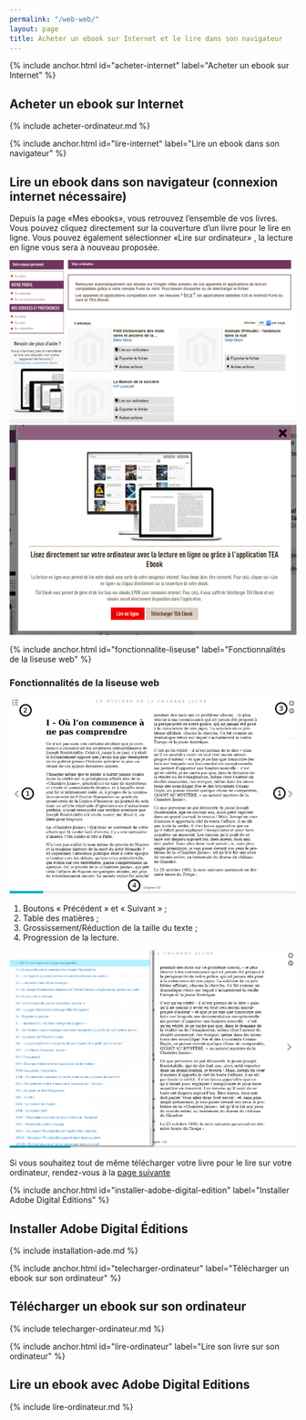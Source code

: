 ```yaml
---
permalink: "/web-web/"
layout: page
title: Acheter un ebook sur Internet et le lire dans son navigateur
---
```


{% include anchor.html id="acheter-internet" label="Acheter un ebook sur Internet" %}

## Acheter un ebook sur Internet

{% include acheter-ordinateur.md %}

{% include anchor.html id="lire-internet" label="Lire un ebook dans son navigateur" %}

## Lire un ebook dans son navigateur (connexion internet nécessaire)

Depuis la page «Mes ebooks», vous retrouvez l’ensemble de vos livres. Vous pouvez cliquez directement sur la couverture d’un livre pour le lire en ligne. Vous pouvez également sélectionner «Lire sur ordinateur» , la lecture en ligne vous sera à nouveau proposée.

![](/images/telecharger-ordinateur-2.png)
![](/images/telecharger-ordinateur-3.png)

{% include anchor.html id="fonctionnalite-liseuse" label="Fonctionnalités de la liseuse web" %}

### Fonctionnalités de la liseuse web

![](/images/lire-web-1.png)

1. Boutons « Précédent » et « Suivant » ;
2. Table des matières ;
3. Grossissement/Réduction de la taille du texte ;
4. Progression de la lecture.

![](/images/lire-web-2.png)

Si vous souhaitez tout de même télécharger votre livre pour le lire sur votre ordinateur, rendez-vous à la [page suivante](/ordinateur/)

{% include anchor.html id="installer-adobe-digital-edition" label="Installer Adobe Digital Éditions" %}

## Installer Adobe Digital Éditions

{% include installation-ade.md %}

{% include anchor.html id="telecharger-ordinateur" label="Télécharger un ebook sur son ordinateur" %}

## Télécharger un ebook sur son ordinateur

{% include telecharger-ordinateur.md %}

{% include anchor.html id="lire-ordinateur" label="Lire son livre sur son ordinateur" %}

## Lire un ebook avec Adobe Digital Editions

{% include lire-ordinateur.md %}